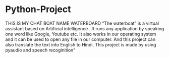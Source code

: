 # Python-Project
THIS IS MY CHAT BOAT NAME WATERBOARD
“The waterboat” is a virtual assistant based on Artificial intelligence . 
It runs any application by speaking one word like Google, Youtube etc.
It also works in our operating system and it can be used to open any file 
in our computer. And this project can also translate the text into English 
to Hindi. This project is made by using pyaudio and speech recoginition"
